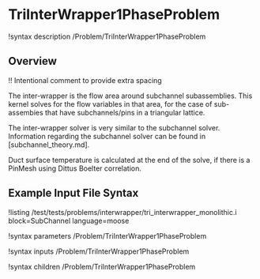 # TriInterWrapper1PhaseProblem

!syntax description /Problem/TriInterWrapper1PhaseProblem

## Overview

!! Intentional comment to provide extra spacing

The inter-wrapper is the flow area around subchannel subassemblies.
This kernel solves for the flow variables in that area, for the case of sub-assembies that have subchannels/pins in a triangular lattice.

The inter-wrapper solver is very similar to the subchannel solver. Information regarding the subchannel solver can be found in [subchannel_theory.md].

Duct surface temperature is calculated at the end of the solve, if there is a PinMesh using Dittus Boelter correlation.

## Example Input File Syntax

!listing /test/tests/problems/interwrapper/tri_interwrapper_monolithic.i block=SubChannel language=moose

!syntax parameters /Problem/TriInterWrapper1PhaseProblem

!syntax inputs /Problem/TriInterWrapper1PhaseProblem

!syntax children /Problem/TriInterWrapper1PhaseProblem
